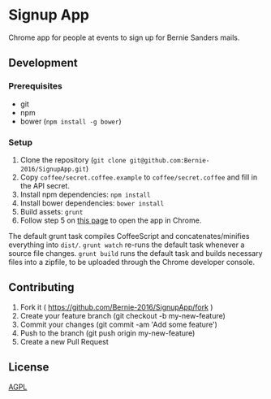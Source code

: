 # Signup App

Chrome app for people at events to sign up for Bernie Sanders mails.

## Development

### Prerequisites

* git
* npm
* bower (`npm install -g bower`)

### Setup

1. Clone the repository (`git clone git@github.com:Bernie-2016/SignupApp.git`)
2. Copy `coffee/secret.coffee.example` to `coffee/secret.coffee` and fill in the API secret.
3. Install npm dependencies: `npm install`
4. Install bower dependencies: `bower install`
5. Build assets: `grunt`
6. Follow step 5 on [this page](https://developer.chrome.com/apps/first_app#five) to open the app in Chrome.

The default grunt task compiles CoffeeScript and concatenates/minifies everything into `dist/`. `grunt watch` re-runs the default task whenever a source file changes. `grunt build` runs the default task and builds necessary files into a zipfile, to be uploaded through the Chrome developer console.

## Contributing

1. Fork it ( https://github.com/Bernie-2016/SignupApp/fork )
2. Create your feature branch (git checkout -b my-new-feature)
3. Commit your changes (git commit -am 'Add some feature')
4. Push to the branch (git push origin my-new-feature)
5. Create a new Pull Request

## License

[AGPL](http://www.gnu.org/licenses/agpl-3.0.en.html)
